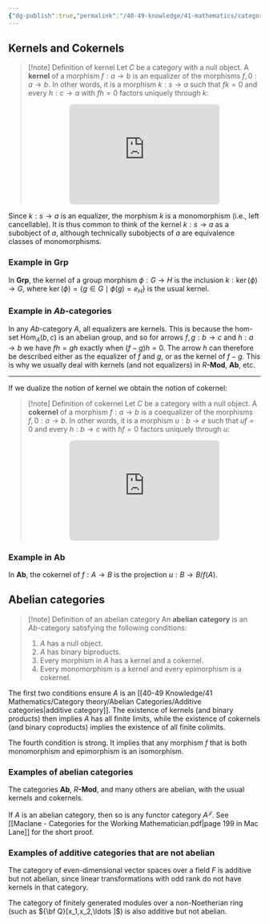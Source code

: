 ```yaml
---
{"dg-publish":true,"permalink":"/40-49-knowledge/41-mathematics/category-theory/abelian-categories/abelian-categories/","tags":["category_theory/abelian_categories"],"updated":"2024-07-21T20:10:56-07:00"}
---
```


## Kernels and Cokernels

>[!note] Definition of kernel
>Let $C$ be a category with a null object. A **kernel** of a morphism $f:a\to b$ is an equalizer of the morphisms $f,0:a\to b$. In other words, it is a morphism $k:s\to a$ such that $fk=0$ and every $h:c\to a$ with $fh=0$ factors uniquely through $k$:
><iframe class="quiver-embed" src="https://q.uiver.app/#q=WzAsNCxbMSwwLCJhIl0sWzIsMCwiYiJdLFswLDAsInMiXSxbMCwxLCJjIl0sWzIsMCwiayJdLFswLDEsIjAiLDIseyJvZmZzZXQiOjF9XSxbMCwxLCJmIiwwLHsib2Zmc2V0IjotMX1dLFszLDAsImgiLDJdLFszLDIsIlxcZXhpc3RzIWgnIiwwLHsic3R5bGUiOnsiYm9keSI6eyJuYW1lIjoiZGFzaGVkIn19fV1d&embed" width="300" height="200" style="border-radius: 8px; border: none; display: block; margin: auto"></iframe>

Since $k:s\to a$ is an equalizer, the morphism $k$ is a monomorphism (i.e., left cancellable). It is thus common to think of the kernel $k:s\to a$ as a subobject of $a$, although technically subobjects of $a$ are equivalence classes of monomorphisms.

### Example in $\textbf{Grp}$

In $\textbf{Grp}$, the kernel of a group morphism $\phi:G\to H$ is the inclusion $k:\ker(\phi)\to G$, where $\ker(\phi)=\{g\in G\mid \phi(g)=e_H\}$ is the usual kernel.

### Example in $Ab$-categories

In any $Ab$-category $A$, all equalizers are kernels. This is because the hom-set $\operatorname{Hom}_A(b,c)$ is an abelian group, and so for arrows $f,g:b\to c$ and $h:a\to b$ we have $fh=gh$ exactly when $(f-g)h=0$. The arrow $h$ can therefore be described either as the equalizer of $f$ and $g$, or as the kernel of $f-g$. This is why we usually deal with kernels (and not equalizers) in $R\textbf{-Mod}$, $\textbf{Ab}$, etc.

---

If we dualize the notion of kernel we obtain the notion of cokernel:

>[!note] Definition of cokernel
>Let $C$ be a category with a null object. A **cokernel** of a morphism $f:a\to b$ is a coequalizer of the morphisms $f,0:a\to b$. In other words, it is a morphism $u:b\to e$ such that $uf=0$ and every $h:b\to c$ with $hf=0$ factors uniquely through $u$:
><iframe class="quiver-embed" src="https://q.uiver.app/#q=WzAsNCxbMCwwLCJhIl0sWzEsMCwiYiJdLFsyLDAsImUiXSxbMiwxLCJjIl0sWzAsMSwiMCIsMix7Im9mZnNldCI6MX1dLFswLDEsImYiLDAseyJvZmZzZXQiOi0xfV0sWzEsMiwidSJdLFsxLDMsImgiLDJdLFsyLDMsIlxcZXhpc3RzIWgnIiwwLHsic3R5bGUiOnsiYm9keSI6eyJuYW1lIjoiZGFzaGVkIn19fV1d&embed" width="300" height="200" style="border-radius: 8px; border: none; display: block; margin: auto"></iframe>


### Example in $\textbf{Ab}$

In $\textbf{Ab}$, the cokernel of $f:A\to B$ is the projection $u:B\to B/f(A)$.

## Abelian categories

>[!note] Definition of an abelian category
>An **abelian category** is an $Ab$-category satisfying the following conditions:
>1. $A$ has a null object.
>2. $A$ has binary biproducts.
>3. Every morphism in $A$ has a kernel and a cokernel.
>4. Every monomorphism is a kernel and every epimorphism is a cokernel.

The first two conditions ensure $A$ is an [[40-49 Knowledge/41 Mathematics/Category theory/Abelian Categories/Additive categories\|additive category]]. The existence of kernels (and binary products) then implies $A$ has all finite limits, while the existence of cokernels (and binary coproducts) implies the existence of all finite colimits.

The fourth condition is strong. It implies that any morphism $f$ that is both monomorphism and epimorphism is an isomorphism.

### Examples of abelian categories

The categories $\textbf{Ab}$, $R\textbf{-Mod}$, and many others are abelian, with the usual kernels and cokernels.

If $A$ is an abelian category, then so is any functor category $A^{\mathcal{J}}$. See [[Maclane - Categories for the Working Mathematician.pdf|page 199 in Mac Lane]] for the short proof.

### Examples of additive categories that are not abelian

The category of even-dimensional vector spaces over a field $F$ is additive but not abelian, since linear transformations with odd rank do not have kernels in that category.

The category of finitely generated modules over a non-Noetherian ring (such as ${\bf Q}[x_1,x_2,\ldots ]$) is also additive but not abelian.
